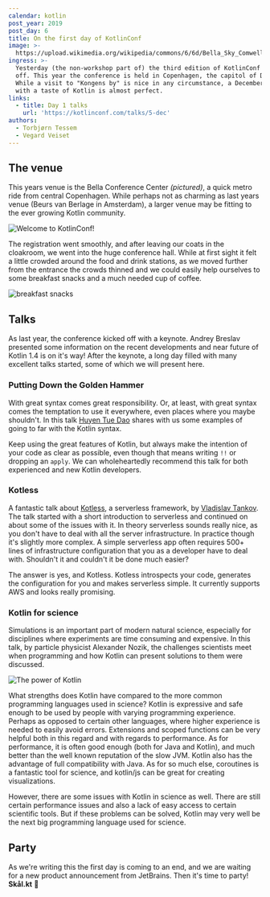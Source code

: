 ```yaml
---
calendar: kotlin
post_year: 2019
post_day: 6
title: On the first day of KotlinConf
image: >-
  https://upload.wikimedia.org/wikipedia/commons/6/6d/Bella_Sky_Comwell_hotell_Orestad_20130421_0247F_%288668782211%29.jpg
ingress: >-
  Yesterday (the non-workshop part of) the third edition of KotlinConf kicked
  off. This year the conference is held in Copenhagen, the capitol of Denmark.
  While a visit to "Kongens by" is nice in any circumstance, a December visit
  with a taste of Kotlin is almost perfect.     
links:
  - title: Day 1 talks
    url: 'https://kotlinconf.com/talks/5-dec'
authors:
  - Torbjørn Tessem
  - Vegard Veiset
---
```

## The venue

This years venue is the Bella Conference Center _(pictured)_, a quick metro ride from central Copenhagen. While perhaps not as charming as last years venue (Beurs van Berlage in Amsterdam), a larger venue may be fitting to the ever growing Kotlin community. 

![](/assets/welcome-2-.jpg "Welcome to KotlinConf!")

The registration went smoothly, and after leaving our coats in the cloakroom, we went into the huge conference hall. While at first sight it felt a little crowded around the food and drink stations, as we moved further from the entrance the crowds thinned and we could easily help ourselves to some breakfast snacks and a much needed cup of coffee. 

![](/assets/breakfast-3-.jpg "breakfast snacks")

## Talks

As last year, the conference kicked off with a keynote.  Andrey Breslav presented some information on the recent developments and near future of Kotlin 1.4 is on it's way! After the keynote, a long day filled with many excellent talks started, some of which we will present here.  

### Putting Down the Golden Hammer

With great syntax comes great responsibility. Or, at least, with great syntax comes the temptation to use it everywhere, even places where you maybe shouldn't. In this talk [Huyen Tue Dao](https://twitter.com/queencodemonkey) shares with us some examples of going to far with the Kotlin syntax. 

Keep using the great features of Kotlin, but always make the intention of your code as clear as possible, even though that means writing `!!` or dropping an `apply`. We can wholeheartedly recommend this talk for both experienced and new Kotlin developers. 

### Kotless

A fantastic talk about [Kotless](https://github.com/JetBrains/kotless), a serverless framework, by [Vladislav Tankov](https://github.com/TanVD). The talk started with a short introduction to serverless and continued on about some of the issues with it. In theory serverless sounds really nice, as you don't have to deal with all the server infrastructure. In practice though it's slightly more complex. A simple serverless app often requires 500+ lines of infrastructure configuration that you as a developer have to deal with. Shouldn't it and couldn't it be done much easier?

The answer is yes, and Kotless. Kotless introspects your code, generates the configuration for you and makes serverless simple. It currently supports AWS and looks really promising. 

### Kotlin for science

Simulations is an important part of modern natural science, especially for disciplines where experiments are time consuming and expensive. In this talk, by particle physicist Alexander Nozik, the challenges scientists meet when programming and how Kotlin can present solutions to them were discussed.  

![](/assets/power-of-kotlin-2-.jpg "The power of Kotlin")

What strengths does Kotlin have compared to the more common programming languages used in science? Kotlin is expressive and safe enough to be used by people with varying programming experience. Perhaps as opposed to certain other languages, where higher experience is needed to easily avoid errors. Extensions and scoped functions can be very helpful both in this regard and with regards to performance. As for performance, it is often good enough (both for Java and Kotlin), and much better than the well known reputation of the slow JVM. Kotlin also has the advantage of full compatibility with Java. As for so much else, coroutines is a fantastic tool for science, and kotlin/js can be great for creating visualizations. 

However, there are some issues with Kotlin in science as well. There are still certain performance issues and also a lack of easy access to certain scientific tools. But if these problems can be solved, Kotlin may very well be the next big programming language used for science. 

## Party

As we're writing this the first day is coming to an end, and we are waiting for a new product announcement from JetBrains. Then it's time to party! **Skål.kt** :beers:
